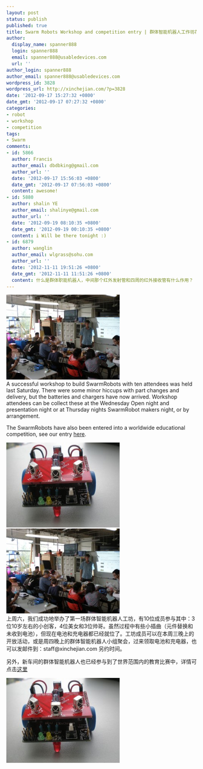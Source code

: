 ```yaml
---
layout: post
status: publish
published: true
title: Swarm Robots Workshop and competition entry | 群体智能机器人工作坊花絮
author:
  display_name: spanner888
  login: spanner888
  email: spanner888@usabledevices.com
  url: ''
author_login: spanner888
author_email: spanner888@usabledevices.com
wordpress_id: 3828
wordpress_url: http://xinchejian.com/?p=3828
date: '2012-09-17 15:27:32 +0800'
date_gmt: '2012-09-17 07:27:32 +0800'
categories:
- robot
- workshop
- competition
tags:
- Swarm
comments:
- id: 5866
  author: Francis
  author_email: dbdbking@gmail.com
  author_url: ''
  date: '2012-09-17 15:56:03 +0800'
  date_gmt: '2012-09-17 07:56:03 +0800'
  content: awesome!
- id: 5880
  author: shalin YE
  author_email: shalinye@gmail.com
  author_url: ''
  date: '2012-09-19 08:10:35 +0800'
  date_gmt: '2012-09-19 00:10:35 +0800'
  content: i Will be there tonight :)
- id: 6879
  author: wanglin
  author_email: wlgrass@sohu.com
  author_url: ''
  date: '2012-11-11 19:51:26 +0800'
  date_gmt: '2012-11-11 11:51:26 +0800'
  content: 什么是群体职能机器人，中间那个红外发射管和四周的红外接收管有什么作用？
---
```

<p><!--:en--><a href="http://xinchejian.com/2012/09/17/swarm-robots-workshop-and-competition-entry/swarmrobot_workshop/" rel="attachment wp-att-3830"><img class="alignnone size-medium wp-image-3830" title="SwarmRobot workshop" src="/uploads/2012/09/SwarmRobot_workshop-300x225.jpg" alt="SwarmRobot workshop" width="300" height="225" /></a><br />
A successful workshop to build SwarmRobots with ten attendees was held last Saturday. There were some minor hiccups with part changes and delivery, but the batteries and chargers have now arrived. Workshop attendees can be collect these at the Wednesday Open night and presentation night or at Thursday nights SwarmRobot makers night, or by arrangement.</p>
<p>The SwarmRobots have also been entered into a worldwide educational competition, see our entry <a title="AFRON Competition submission" href="http://wiki.xinchejian.com/wiki/Xinchejian_Shanghai_Hackerspace_AFRON_$10_Competition_submission">here</a>.</p>
<p><a href="http://xinchejian.com/2012/09/17/swarm-robots-workshop-and-competition-entry/swarmrobot/" rel="attachment wp-att-3829"><img class="alignnone size-medium wp-image-3829" title="SwarmRobot" src="/uploads/2012/09/SwarmRobot-300x225.jpg" alt="SwarmRobot" width="300" height="225" /></a><!--:--><!--:zh--><a href="http://xinchejian.com/2012/09/17/swarm-robots-workshop-and-competition-entry/swarmrobot_workshop/" rel="attachment wp-att-3830"><img class="alignnone size-medium wp-image-3830" title="SwarmRobot workshop" src="/uploads/2012/09/SwarmRobot_workshop-300x225.jpg" alt="SwarmRobot workshop" width="300" height="225" /></a><br />
上周六，我们成功地举办了第一场群体智能机器人工坊，有10位成员参与其中：3位10岁左右的小创客，4位美女和3位帅哥。虽然过程中有些小插曲（元件替换和未收到电池），但现在电池和充电器都已经就位了。工坊成员可以在本周三晚上的开放活动，或是周四晚上的群体智能机器人小组聚会，过来领取电池和充电器，也可以发邮件到：staff@xinchejian.com 另约时间。</p>
<p>另外，新车间的群体智能机器人也已经参与到了世界范围内的教育比赛中，详情可点击<a href="http://wiki.xinchejian.com/wiki/Xinchejian_Shanghai_Hackerspace_AFRON_$10_Competition_submission" target="_blank">这里</a></p>
<p><a href="http://xinchejian.com/2012/09/17/swarm-robots-workshop-and-competition-entry/swarmrobot/" rel="attachment wp-att-3829"><img class="alignnone size-medium wp-image-3829" title="SwarmRobot" src="/uploads/2012/09/SwarmRobot-300x225.jpg" alt="SwarmRobot" width="300" height="225" /></a><!--:--></p>

